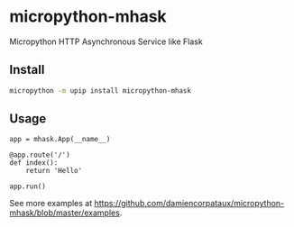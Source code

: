 micropython-mhask
=================

Micropython HTTP Asynchronous Service like Flask

Install
-------
```sh
micropython -m upip install micropython-mhask
```

Usage
-----
```python3
app = mhask.App(__name__)

@app.route('/')
def index():
    return 'Hello'

app.run()
```
See more examples at https://github.com/damiencorpataux/micropython-mhask/blob/master/examples.
